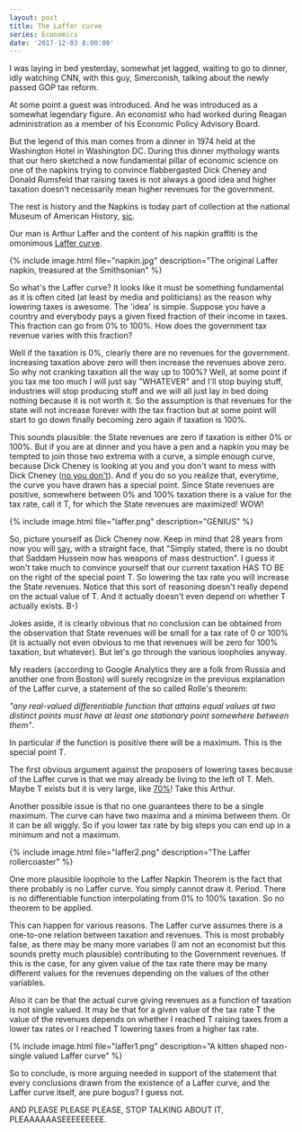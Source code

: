 ```yaml
---
layout: post
title: The Laffer curve
series: Economics
date: '2017-12-03 8:00:00'
---
```


I was laying in bed yesterday, somewhat jet lagged, waiting to go to dinner, idly watching CNN, with this guy, Smerconish, talking about the newly passed GOP tax reform. 

At some point a guest was introduced. And he was introduced as a somewhat legendary figure. An economist who had worked during Reagan administration as a member of his Economic Policy Advisory Board. 

But the legend of this man comes from a dinner in 1974 held at the Washington Hotel in Washington DC. During this dinner mythology wants that our hero sketched a now fundamental pillar of economic science on one of the napkins trying to convince flabbergasted Dick Cheney and Donald Rumsfeld that raising taxes is not always a good idea and higher taxation doesn't necessarily mean higher revenues for the government.

The rest is history and the Napkins is today part of collection at the national Museum of American History, [sic](http://americanhistory.si.edu/collections/search/object/nmah_1439217). 

Our man is Arthur Laffer and the content of his napkin graffiti is the omonimous [Laffer curve].

{% include image.html file="napkin.jpg" description="The original Laffer napkin, treasured at the Smithsonian" %}

So what's the Laffer curve? It looks like it must be something fundamental as it is often cited (at least by media and politicians) as the reason why lowering taxes is awesome. The 'idea' is simple. Suppose you have a country and everybody pays a given fixed fraction of their income in taxes. This fraction can go from 0% to 100%. How does the government tax revenue varies with this fraction?

Well if the taxation is 0%, clearly there are no revenues for the government. Increasing taxation above zero will then increase the revenues above zero. So why not cranking taxation all the way up to 100%? Well, at some point if you tax me too much I will just say "WHATEVER" and I'll stop buying stuff, industries will stop producing stuff and we will all just lay in bed doing nothing because it is not worth it. So the assumption is that revenues for the state will not increase forever with the tax fraction but at some point will start to go down finally becoming zero again if taxation is 100%.

This sounds plausible: the State revenues are zero if taxation is either 0% or 100%. But if you are at dinner and you have a pen and a napkin you may be tempted to join those two extrema with a curve, a simple enough curve, because Dick Cheney is looking at you and you don't want to mess with Dick Cheney ([no you don't]). And if you do so you realize that, everytime, the curve you have drawn has a special point. Since State revenues are positive, somewhere between 0% and 100% taxation there is a value for the tax rate, call it T, for which the State revenues are maximized! WOW!

{% include image.html file="laffer.png" description="GENIUS" %}

So, picture yourself as Dick Cheney now. Keep in mind that 28 years from now you will [say], with a straight face, that "Simply stated, there is no doubt that Saddam Hussein now has weapons of mass destruction". I guess it won't take much to convince yourself that our current taxation HAS TO BE on the right of the special point T. So lowering the tax rate you will increase the State revenues. Notice that this sort of reasoning doesn't really depend on the actual value of T. And it actually doesn't even depend on whether T actually exists. B-)

Jokes aside, it is clearly obvious that no conclusion can be obtained from the observation that State revenues will be small for a tax rate of 0 or 100% (it is actually not even obvious to me that revenues will be zero for 100% taxation, but whatever). But let's go through the various loopholes anyway.

My readers (according to Google Analytics they are a folk from Russia and another one from Boston) will surely recognize in the previous explanation of the Laffer curve, a statement of the so called Rolle's theorem: 

<em>"any real-valued differentiable function that attains equal values at two distinct points must have at least one stationary point somewhere between them"</em>. 

In particular if the function is positive there will be a maximum. This is the special point T. 

The first obvious argument against the proposers of lowering taxes because of the Laffer curve is that we may already be living to the left of T. Meh. Maybe T exists but it is very large, like [70%]! Take this Arthur.

Another possible issue is that no one guarantees there to be a single maximum. The curve can have two maxima and a minima between them. Or it can be all wiggly. So if you lower tax rate by big steps you can end up in a minimum and not a maximum. 

{% include image.html file="laffer2.png" description="The Laffer rollercoaster" %}

One more plausible loophole to the Laffer Napkin Theorem is the fact that there probably is no Laffer curve. You simply cannot draw it. Period. There is no differentiable function interpolating from 0% to 100% taxation. So no theorem to be applied.

This can happen for various reasons. The Laffer curve assumes there is a one-to-one relation between taxation and revenues. This is most probably false, as there may be many more variabes (I am not an economist but this sounds pretty much plausible) contributing to the Government revenues. If this is the case, for any given value of the tax rate there may be many different values for the revenues depending on the values of the other variables.

Also it can be that the actual curve giving revenues as a function of taxation is not single valued. It may be that for a given value of the tax rate T the value of the revenues depends on whether I reached T raising taxes from a lower tax rates or I reached T lowering taxes from a higher tax rate.

{% include image.html file="laffer1.png" description="A kitten shaped non-single valued Laffer curve" %}

So to conclude, is more arguing needed in support of the statement that every conclusions drawn from the existence of a Laffer curve, and the Laffer curve itself, are pure bogus? I guess not. 

AND PLEASE PLEASE PLEASE, STOP TALKING ABOUT IT, PLEAAAAAASEEEEEEEEE.



[Laffer curve]: https://en.wikipedia.org/wiki/Laffer_curve
[no you don't]: https://en.wikipedia.org/wiki/Dick_Cheney_hunting_incident
[say]: https://georgewbush-whitehouse.archives.gov/news/releases/2002/08/20020826.html
[70%]: https://en.wikipedia.org/wiki/Laffer_curve
